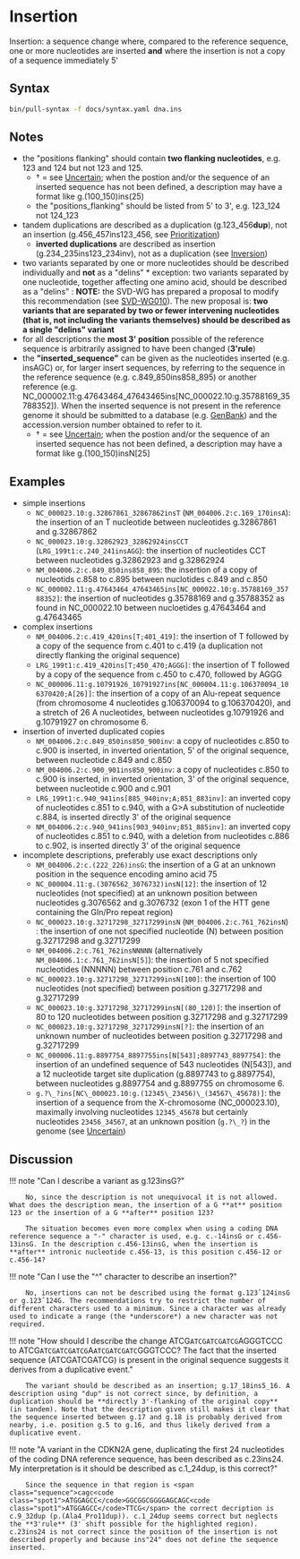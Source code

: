# Insertion

<!-- ## Definition -->

Insertion: a sequence change where, compared to the reference sequence, one or more nucleotides are inserted **and** where the insertion is not a copy of a sequence immediately 5'

## Syntax

```sh exec="true"
bin/pull-syntax -f docs/syntax.yaml dna.ins
```

## Notes

- the "positions flanking" should contain **two flanking nucleotides**, e.g. 123 and 124 but not 123 and 125.
    - † = see [Uncertain](../uncertain.md); when the postion and/or the sequence of an inserted sequence has not been defined, a description may have a format like g.(100_150)ins(25)
    - the "positions_flanking" should be listed from 5' to 3', e.g. 123_124 not 124_123
- tandem duplications are described as a duplication (g.123_456**dup**), not an insertion (g.456_457ins123_456, see [Prioritization](../general.md))
    - **inverted duplications** are described as insertion (g.234_235ins123_234inv), not as a duplication (see [Inversion](inversion.md))
- two variants separated by one or more nucleotides should be described individually and **not** as a "delins" \* exception: two variants separated by one nucleotide, together affecting one amino acid, should be described as a "delins" : **NOTE:** the SVD-WG has prepared a proposal to modify this recommendation (see [SVD-WG010](../../consultation/SVD-WG010.md)). The new proposal is: **two variants that are separated by two or fewer intervening nucleotides (that is, not including the variants themselves) should be described as a single "delins" variant**
- for all descriptions the **most 3' position** possible of the reference sequence is arbitrarily assigned to have been changed (**3'rule**)
- the **"inserted_sequence"** can be given as the nucleotides inserted (e.g. insAGC) or, for larger insert sequences, by referring to the sequence in the reference sequence (e.g. c.849_850ins858_895) or another reference (e.g. NC_000002.11:g.47643464_47643465ins[NC\_000022.10:g.35788169\_35788352]). When the inserted sequence is not present in the reference genome it should be submitted to a database (e.g. [GenBank](http://www.ncbi.nlm.nih.gov/genbank/submit/)) and the accession.version number obtained to refer to it.
    - † = see [Uncertain](../uncertain.md); when the postion and/or the sequence of an inserted sequence has not been defined, a description may have a format like g.(100_150)insN[25]

## Examples

- simple insertions
    - `NC_000023.10:g.32867861_32867862insT` (`NM_004006.2:c.169_170insA`): the insertion of an T nucleotide between nucleotides g.32867861 and g.32867862
    - `NC_000023.10:g.32862923_32862924insCCT` (`LRG_199t1:c.240_241insAGG`): the insertion of nucleotides CCT between nucleotides g.32862923 and g.32862924
    - `NM_004006.2:c.849_850ins858_895`: the insertion of a copy of nucleotids c.858 to c.895 between nuclotides c.849 and c.850
    - `NC_000002.11:g.47643464_47643465ins[NC_000022.10:g.35788169_35788352]`: the insertion of nucleotides g.35788169 and g.35788352 as found in NC_000022.10 between nucloetides g.47643464 and g.47643465
- complex insertions
    - `NM_004006.2:c.419_420ins[T;401_419]`: the insertion of T followed by a copy of the sequence from c.401 to c.419 (a duplication not directly flanking the original sequence)
    - `LRG_199t1:c.419_420ins[T;450_470;AGGG]`: the insertion of T followed by a copy of the sequence from c.450 to c.470, followed by AGGG
    - `NC_000006.11:g.10791926_10791927ins[NC_000004.11:g.106370094_106370420;A[26]]`: the insertion of a copy of an Alu-repeat sequence (from chromosome 4 nucleotides g.106370094 to g.106370420), and a stretch of 26 A nucleotides, between nucleotides g.10791926 and g.10791927 on chromosome 6.
- insertion of inverted duplicated copies
    - `NM_004006.2:c.849_850ins850_900inv`: a copy of nucleotides c.850 to c.900 is inserted, in inverted orientation, 5' of the original sequence, between nucleotide c.849 and c.850
    - `NM_004006.2:c.900_901ins850_900inv`: a copy of nucleotides c.850 to c.900 is inserted, in inverted orientation, 3' of the original sequence, between nucleotide c.900 and c.901
    - `LRG_199t1:c.940_941ins[885_940inv;A;851_883inv]`: an inverted copy of nucleotides c.851 to c.940, with a G>A substitution of nucleotide c.884, is inserted directly 3' of the original sequence
    - `NM_004006.2:c.940_941ins[903_940inv;851_885inv]`: an inverted copy of nucleotides c.851 to c.940, with a deletion from nucleotides c.886 to c.902, is inserted directly 3' of the original sequence
- incomplete descriptions, preferably use exact descriptions only
    - `NM_004006.2:c.(222_226)insG`: the insertion of a G at an unknown position in the sequence encoding amino acid 75
    - `NC_000004.11:g.(3076562_3076732)insN[12]`: the insertion of 12 nucleotides (not specified) at an unknown position between nucleotides g.3076562 and g.3076732 (exon 1 of the HTT gene containing the Gln/Pro repeat region)
    - `NC_000023.10:g.32717298_32717299insN` (`NM_004006.2:c.761_762insN`) : the insertion of one not specified nucleotide (N) between position g.32717298 and g.32717299
    - `NM_004006.2:c.761_762insNNNNN` (alternatively `NM_004006.1:c.761_762insN[5]`): the insertion of 5 not specified nucleotides (NNNNN) between position c.761 and c.762
    - `NC_000023.10:g.32717298_32717299insN[100]`: the insertion of 100 nucleotides (not specified) between position g.32717298 and g.32717299
    - `NC_000023.10:g.32717298_32717299insN[(80_120)]`: the insertion of 80 to 120 nucleotides between position g.32717298 and g.32717299
    - `NC_000023.10:g.32717298_32717299insN[?]`: the insertion of an unknown number of nucleotides between position g.32717298 and g.32717299
    - `NC_000006.11:g.8897754_8897755ins[N[543];8897743_8897754]`: the insertion of an undefined sequence of 543 nucleotides (N[543]), and a 12 nucleotide target site duplication (g.8897743 to g.8897754), between nucleotides g.8897754 and g.8897755 on chromosome 6.
    - `g.?\_?ins[NC\_000023.10:g.(12345\_23456)\_(34567\_45678)]`: the insertion of a sequence from the X-chromosome (NC_000023.10), maximally involving nucleotides `12345_45678` but certainly nucleotides `23456_34567`, at an unknown position (`g.?\_?`) in the genome (see [Uncertain](../uncertain.md))

## Discussion

!!! note "Can I describe a variant as g.123insG?"

        No, since the description is not unequivocal it is not allowed. What does the description mean, the insertion of a G **at** position 123 or the insertion of a G **after** position 123?

        The situation becomes even more complex when using a coding DNA reference sequence a "-" character is used, e.g. c.-14insG or c.456-13insG. In the description c.456-13insG, when the insertion is **after** intronic nucleotide c.456-13, is this position c.456-12 or c.456-14?

!!! note "Can I use the "^" character to describe an insertion?"

        No, insertions can not be described using the format g.123ˆ124insG or g.123ˆ124G. The recommendations try to restrict the number of different characters used to a minimum. Since a character was already used to indicate a range (the *underscore*) a new character was not required.

!!! note "How should I describe the change <span class="sequence">ATCG<code class="spot1">ATCGATCGATCG</code>AGGGTCCC</span> to <span class="sequence">ATCG<code class="spot1">ATCGATCGATCG</code>A<code class="spot1">ATCGATCGATC</code>GGGTCCC</span>? The fact that the inserted sequence (ATCGATCGATCG) is present in the original sequence suggests it derives from a duplicative event."

        The variant should be described as an insertion; g.17_18ins5_16. A description using "dup" is not correct since, by definition, a duplication should be **directly 3'-flanking of the original copy** (in tandem). Note that the description given still makes it clear that the sequence inserted between g.17 and g.18 is probably derived from nearby, i.e. position g.5 to g.16, and thus likely derived from a duplicative event.

!!! note "A variant in the CDKN2A gene, duplicating the first 24 nucleotides of the coding DNA reference sequence, has been described as c.23ins24. My interpretation is it should be described as c.1_24dup, is this correct?"

        Since the sequence in that region is <span class="sequence">cagc<code class="spot1">ATGGAGCC</code>GGCGGCGGGGAGCAGC<code class="spot1">ATGGAGCC</code>TTCG</span> the correct decription is c.9_32dup (p.(Ala4_Pro11dup)). c.1_24dup seems correct but neglects the **3'rule** (3' shift possible for the highlighted region). c.23ins24 is not correct since the position of the insertion is not described properly and because ins"24" does not define the sequence inserted.
